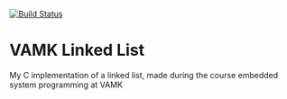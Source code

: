[![Build Status](https://api.travis-ci.com/nnminh171298/VAMK-Linked-List.svg?token=MF5xcGDYyi6pXxwn5xNf&branch=master)](https://travis-ci.com/nnminh171298/VAMK-Linked-List)
# VAMK Linked List
My C implementation of a linked list, made during the course embedded system programming at VAMK